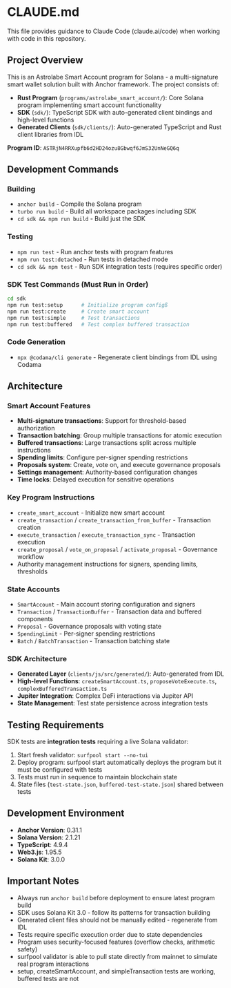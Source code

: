 # CLAUDE.md

This file provides guidance to Claude Code (claude.ai/code) when working with code in this repository.

## Project Overview

This is an Astrolabe Smart Account program for Solana - a multi-signature smart wallet solution built with Anchor framework. The project consists of:

- **Rust Program** (`programs/astrolabe_smart_account/`): Core Solana program implementing smart account functionality
- **SDK** (`sdk/`): TypeScript SDK with auto-generated client bindings and high-level functions
- **Generated Clients** (`sdk/clients/`): Auto-generated TypeScript and Rust client libraries from IDL

**Program ID**: `ASTRjN4RRXupfb6d2HD24ozu8Gbwqf6JmS32UnNeGQ6q`

## Development Commands

### Building
- `anchor build` - Compile the Solana program
- `turbo run build` - Build all workspace packages including SDK
- `cd sdk && npm run build` - Build just the SDK

### Testing
- `npm run test` - Run anchor tests with program features
- `npm run test:detached` - Run tests in detached mode
- `cd sdk && npm test` - Run SDK integration tests (requires specific order)

### SDK Test Commands (Must Run in Order)
```bash
cd sdk
npm run test:setup      # Initialize program configß
npm run test:create     # Create smart account
npm run test:simple     # Test transactions
npm run test:buffered   # Test complex buffered transaction
```

### Code Generation
- `npx @codama/cli generate` - Regenerate client bindings from IDL using Codama

## Architecture

### Smart Account Features
- **Multi-signature transactions**: Support for threshold-based authorization
- **Transaction batching**: Group multiple transactions for atomic execution  
- **Buffered transactions**: Large transactions split across multiple instructions
- **Spending limits**: Configure per-signer spending restrictions
- **Proposals system**: Create, vote on, and execute governance proposals
- **Settings management**: Authority-based configuration changes
- **Time locks**: Delayed execution for sensitive operations

### Key Program Instructions
- `create_smart_account` - Initialize new smart account
- `create_transaction` / `create_transaction_from_buffer` - Transaction creation
- `execute_transaction` / `execute_transaction_sync` - Transaction execution
- `create_proposal` / `vote_on_proposal` / `activate_proposal` - Governance workflow
- Authority management instructions for signers, spending limits, thresholds

### State Accounts
- `SmartAccount` - Main account storing configuration and signers
- `Transaction` / `TransactionBuffer` - Transaction data and buffered components
- `Proposal` - Governance proposals with voting state
- `SpendingLimit` - Per-signer spending restrictions
- `Batch` / `BatchTransaction` - Transaction batching state

### SDK Architecture
- **Generated Layer** (`clients/js/src/generated/`): Auto-generated from IDL
- **High-level Functions**: `createSmartAccount.ts`, `proposeVoteExecute.ts`, `complexBufferedTransaction.ts`
- **Jupiter Integration**: Complex DeFi interactions via Jupiter API
- **State Management**: Test state persistence across integration tests

## Testing Requirements

SDK tests are **integration tests** requiring a live Solana validator:

1. Start fresh validator: `surfpool start --no-tui`
2. Deploy program: surfpool start automatically deploys the program but it must be configured with tests
3. Tests must run in sequence to maintain blockchain state
4. State files (`test-state.json`, `buffered-test-state.json`) shared between tests

## Development Environment

- **Anchor Version**: 0.31.1
- **Solana Version**: 2.1.21  
- **TypeScript**: 4.9.4
- **Web3.js**: 1.95.5
- **Solana Kit**: 3.0.0

## Important Notes

- Always run `anchor build` before deployment to ensure latest program build
- SDK uses Solana Kit 3.0 - follow its patterns for transaction building
- Generated client files should not be manually edited - regenerate from IDL
- Tests require specific execution order due to state dependencies
- Program uses security-focused features (overflow checks, arithmetic safety)
- surfpool validator is able to pull state directly from mainnet to simulate real program interactions
- setup, createSmartAccount, and simpleTransaction tests are working, buffered tests are not